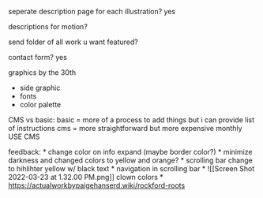 seperate description page for each illustration?
yes

descriptions for motion?


send folder of all work u want featured?

contact form?
yes

graphics by the 30th
* side graphic
* fonts
* color palette

CMS vs basic:
	basic = more of a process to add things but i can provide list of instructions
	cms = more straightforward but more expensive monthly 
	USE CMS

feedback:
	*  change color on info expand (maybe border color?)
	* minimize darkness and changed colors to yellow and orange?
	* scrolling bar change to hihlihter yellow w/ black text
	* navigation in scrolling bar
	* ![[Screen Shot 2022-03-23 at 1.32.00 PM.png]] clown colors
	* https://actualworkbypaigehanserd.wiki/rockford-roots
